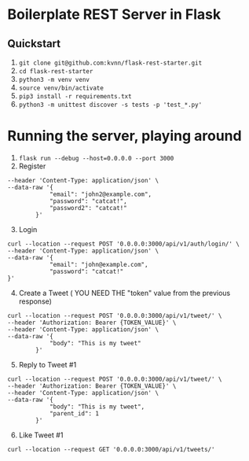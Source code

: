 # Boilerplate REST Server in Flask


## Quickstart
1. `git clone git@github.com:kvnn/flask-rest-starter.git`
2. `cd flask-rest-starter`
3. `python3 -m venv venv`
4. `source venv/bin/activate`
5. `pip3 install -r requirements.txt`
6. `python3 -m unittest discover -s tests -p 'test_*.py'`


# Running the server, playing around
1. `flask run --debug --host=0.0.0.0 --port 3000`
2. Register
```curl --location --request POST '0.0.0.0:3000/api/v1/auth/register/' \
--header 'Content-Type: application/json' \
--data-raw '{
            "email": "john2@example.com",
            "password": "catcat!",
            "password2": "catcat!"
        }'
```
3. Login
```
curl --location --request POST '0.0.0.0:3000/api/v1/auth/login/' \
--header 'Content-Type: application/json' \
--data-raw '{
            "email": "john@example.com",
            "password": "catcat!"
}'
```
4. Create a Tweet ( YOU NEED THE "token" value from the previous response)
```
curl --location --request POST '0.0.0.0:3000/api/v1/tweet/' \
--header 'Authorization: Bearer {TOKEN_VALUE}' \
--header 'Content-Type: application/json' \
--data-raw '{
            "body": "This is my tweet"
        }'
```
5. Reply to Tweet #1
```
curl --location --request POST '0.0.0.0:3000/api/v1/tweet/' \
--header 'Authorization: Bearer {TOKEN_VALUE}' \
--header 'Content-Type: application/json' \
--data-raw '{
            "body": "This is my tweet",
            "parent_id": 1
        }'
```
6. Like Tweet #1
```
curl --location --request GET '0.0.0.0:3000/api/v1/tweets/'
```
